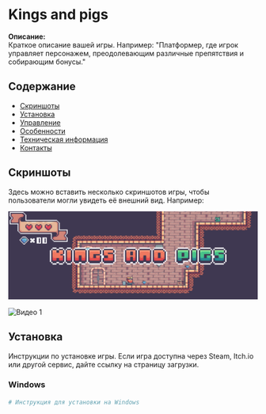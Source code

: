 # Kings and pigs

**Описание:**  
Краткое описание вашей игры. Например: "Платформер, где игрок управляет персонажем, преодолевающим различные препятствия и собирающим бонусы."

## Содержание

- [Скриншоты](#скриншоты)
- [Установка](#установка)
- [Управление](#управление)
- [Особенности](#особенности)
- [Техническая информация](#техническая-информация)
- [Контакты](#контакты)

## Скриншоты

Здесь можно вставить несколько скриншотов игры, чтобы пользователи могли увидеть её внешний вид. Например:

![Скриншот 1](Screen1.png)

![Видео 1](https://www.youtube.com/watch?v=PIesUMBi0DA)
## Установка

Инструкции по установке игры. Если игра доступна через Steam, Itch.io или другой сервис, дайте ссылку на страницу загрузки.

### Windows

```bash
# Инструкция для установки на Windows
